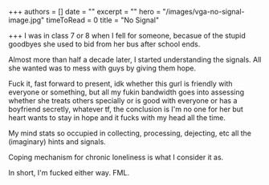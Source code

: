 +++
authors = []
date = ""
excerpt = ""
hero = "/images/vga-no-signal-image.jpg"
timeToRead = 0
title = "No Signal"

+++
I was in class 7 or 8 when I fell for someone, becasue of the stupid goodbyes she used to bid from her bus after school ends. 

Almost more than half a decade later, I started understanding the signals. All she wanted was to mess with guys by giving them hope. 

Fuck it, fast forward to present, idk whether this gurl is friendly with everyone or something, but all my fukin bandwidth goes into assessing whether she treats others specially or is good with everyone or has a boyfriend secretly, whatever tf, the conclusion is I'm no one for her but heart wants to stay in hope and it fucks with my head all  the  time. 

My mind stats so occupied in collecting, processing, dejecting, etc all the (imaginary) hints and signals. 

Coping mechanism for chronic loneliness is what I consider it as. 

In short, I'm fucked either way. FML.